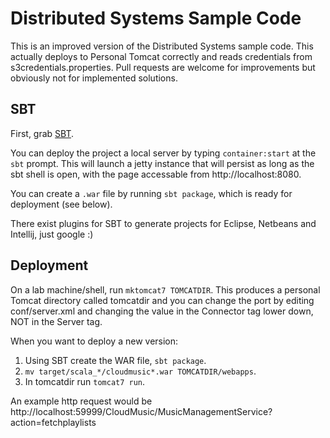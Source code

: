 Distributed Systems Sample Code
===============================

This is an improved version of the Distributed Systems sample code. This
actually deploys to Personal Tomcat correctly and reads credentials from
s3credentials.properties. Pull requests are welcome for improvements but
obviously not for implemented solutions.

SBT
---

First, grab [SBT](http://www.scala-sbt.org/release/docs/Getting-Started/Setup.html).

You can deploy the project a local server by typing `container:start` at the `sbt` prompt.
This will launch a jetty instance that will persist as long as the sbt shell is open, with the page accessable from http://localhost:8080.

You can create a `.war` file by running `sbt package`, which is ready for deployment (see below).

There exist plugins for SBT to generate projects for Eclipse, Netbeans and Intellij, just google :)

Deployment
----------
On a lab machine/shell, run `mktomcat7 TOMCATDIR`. This produces a personal
Tomcat directory called tomcatdir and you can change the port by editing conf/server.xml and
changing the value in the Connector tag lower down, NOT in the Server tag.

When you want to deploy a new version:

1. Using SBT create the WAR file, `sbt package`.
2. `mv target/scala_*/cloudmusic*.war TOMCATDIR/webapps`.
3. In tomcatdir run `tomcat7 run`.

An example http request would be http://localhost:59999/CloudMusic/MusicManagementService?action=fetchplaylists
